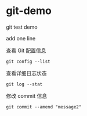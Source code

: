 # git-demo
git  test demo

add one line

查看 Git 配置信息

`git config --list`

查看详细日志状态

`git log --stat`

修改 commit 信息

`git commit --amend "message2"`